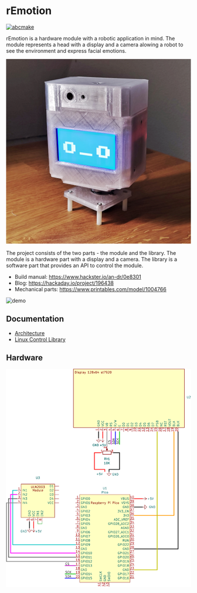 # rEmotion

[![abcmake](https://img.shields.io/badge/uses-abcmake-blue)](https://github.com/an-dr/abcmake)

rEmotion is a hardware module with a robotic application in mind. The module represents a head with a display and a camera alowing a robot to see the environment and express facial emotions.

![main](docs/README/remotion.jpg)

The project consists of the two parts - the module and the library. The module is a hardware part with a display and a camera. The library is a software part that provides an API to control the module.

- Build manual: https://www.hackster.io/an-dr/0e8301
- Blog: https://hackaday.io/project/196438
- Mechanical parts: https://www.printables.com/model/1004766

![demo](docs/README/face_demo.gif)

## Documentation

- [Architecture](docs/architecture.md)
- [Linux Control Library](library/README.md)

## Hardware

![sch](docs/hw/rEmotion.svg)
